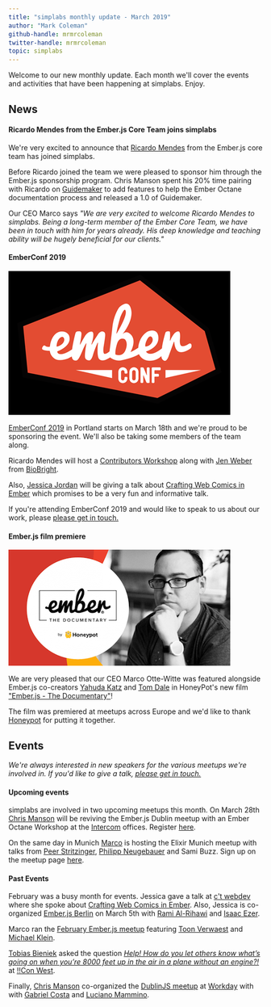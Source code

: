 ```yaml
---
title: "simplabs monthly update - March 2019"
author: "Mark Coleman"
github-handle: mrmrcoleman
twitter-handle: mrmrcoleman
topic: simplabs
---
```


Welcome to our new monthly update. Each month we'll cover the events and activities that have been happening at simplabs. Enjoy.

<!--break-->

## News

#### Ricardo Mendes from the Ember.js Core Team joins simplabs

We're very excited to announce that [Ricardo Mendes](https://twitter.com/locks) from the Ember.js core team has joined simplabs.

Before Ricardo joined the team we were pleased to sponsor him through the Ember.js sponsorship program. Chris Manson spent his 20% time pairing with Ricardo on [Guidemaker](https://github.com/empress/guidemaker) to add features to help the Ember Octane documentation process and released a 1.0 of Guidemaker.

Our CEO Marco says _"We are very excited to welcome Ricardo Mendes to simplabs. Being a long-term member of the Ember Core Team, we have been in touch with him for years already. His deep knowledge and teaching ability will be hugely beneficial for our clients."_


#### EmberConf 2019

![EmberConf 2019](/images/posts/2019-03-07-march-monthly-update/emberconf-logo.png)

[EmberConf 2019](https://emberconf.com/) in Portland starts on March 18th and we're proud to be sponsoring the event. We'll also be taking some members of the team along.

Ricardo Mendes will host a [Contributors Workshop](https://emberconf.com/schedule.html#contributors-workshop) along with [Jen Weber](https://twitter.com/jwwweber) from [BioBright](https://twitter.com/biobright_org).

Also, [Jessica Jordan](https://twitter.com/jjordan_dev) will be giving a talk about [Crafting Web Comics in Ember](https://emberconf.com/speakers.html#jessica-jordan) which promises to be a very fun and informative talk.

If you're attending EmberConf 2019 and would like to speak to us about our work, please [please get in touch.](https://simplabs.com/contact/index.html)

#### Ember.js film premiere

![Ember.js - The Documentary](/images/posts/2019-03-07-march-monthly-update/emberjs-documentary.png)

We are very pleased that our CEO Marco Otte-Witte was featured alongside Ember.js co-creators [Yahuda Katz](https://twitter.com/wycats) and [Tom Dale](https://twitter.com/tomdale) in HoneyPot's new film ["Ember.js - The Documentary"](https://www.youtube.com/watch?v=Cvz-9ccflKQ)!

The film was premiered at meetups across Europe and we'd like to thank [Honeypot](https://twitter.com/honeypotio) for putting it together.

## Events

_We're always interested in new speakers for the various meetups we're involved in. If you'd like to give a talk, [please get in touch.](https://simplabs.com/contact/index.html)_

#### Upcoming events

simplabs are involved in two upcoming meetups this month. On March 28th [Chris Manson](https://www.twitter.com/real_ate) will be reviving the Ember.js Dublin meetup with an Ember Octane Workshop at the [Intercom](https://twitter.com/intercom) offices. Register [here](https://www.meetup.com/emberjsdublin/events/259356879/).

On the same day in Munich [Marco](https://twitter.com/marcoow) is hosting the Elixir Munich meetup with talks from [Peer Stritzinger](https://twitter.com/peerstr), [Philipp Neugebauer](https://twitter.com/ppneugebauer) and Sami Buzz. Sign up on the meetup page [here](https://www.meetup.com/Elixir-Munich/events/259526263/).


#### Past Events

February was a busy month for events. Jessica gave a talk at [c't webdev](https://twitter.com/ct_webdev) where she spoke about [Crafting Web Comics in Ember](https://ctwebdev.de/programm.html#slot-21). Also, Jessica is co-organized [Ember.js Berlin](https://www.meetup.com/Ember-js-Berlin/events/258984499/) on March 5th with [Rami Al-Rihawi](https://twitter.com/rrihawi_) and [Isaac Ezer](https://twitter.com/isaacezer).

Marco ran the [February Ember.js meetup](https://www.meetup.com/Ember-js-Munich/events/258726028/) featuring [Toon Verwaest](https://twitter.com/tverwaes) and [Michael Klein](https://twitter.com/LevelbossMike).

[Tobias Bieniek](https://twitter.com/tobiasbieniek) asked the question [_Help! How do you let others know what’s going on when you’re 8000 feet up in the air in a plane without an engine?!_](http://bangbangcon.com/west/speakers/#tobias-bieniek) at [!!Con West](https://twitter.com/bangbangconwest).

Finally, [Chris Manson](https://twitter.com/real_ate) co-organized the [DublinJS meetup](https://www.meetup.com/DublinJS/events/fbllfpyzfbhb/) at [Workday](https://twitter.com/workday) with with [Gabriel Costa](https://twitter.com/gcgoncalves) and [Luciano Mammino](https://twitter.com/loige).

